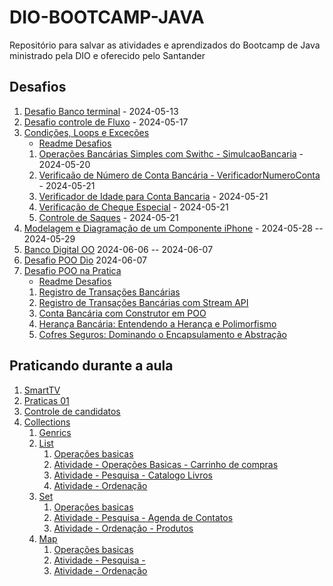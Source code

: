 # DIO-BOOTCAMP-JAVA

Repositório para salvar as atividades e aprendizados do Bootcamp de Java ministrado pela DIO e oferecido pelo Santander

## Desafios

1. [Desafio Banco terminal](Desafios/banco-terminal/) - 2024-05-13
2. [Desafio controle de Fluxo](Desafios/DesafioControleFluxo) - 2024-05-17
3. [Condições, Loops e Exceções](Desafios/CondicoesLoopsExcecoes/)
    - [Readme Desafios](Desafios/CondicoesLoopsExcecoes/README.md)
    1. [Operações Bancárias Simples com Swithc - SimulcaoBancaria](Desafios/CondicoesLoopsExcecoes/src/simulacaoBancaria/) - 2024-05-20
    1. [Verificaão de Número de Conta Bancária - VerificadorNumeroConta](Desafios/CondicoesLoopsExcecoes/src/verificadorNumeroConta/) - 2024-05-21
    1. [Verificador de Idade para Conta Bancaria](Desafios/CondicoesLoopsExcecoes/src/verificadorElegibilidadeConta/) - 2024-05-21
    1. [Verificação de Cheque Especial](Desafios/CondicoesLoopsExcecoes/src/verificacaoChequeEspecial/) - 2024-05-21
    1. [Controle de Saques](Desafios/CondicoesLoopsExcecoes/src/controleSimplesDeSaques/) - 2024-05-21
1. [Modelagem e Diagramação de um Componente iPhone](Desafios/DesafioIphone/) - 2024-05-28 -- 2024-05-29
1. [Banco Digital OO](Desafios/BancoDigital_OO/) 2024-06-06 -- 2024-06-07
1. [Desafio POO Dio](Desafios/desafio-poo-dio/) 2024-06-07
1. [Desafio POO na Pratica](Desafios/poo-java-prativa/)
    - [Readme Desafios](Desafios/poo-java-prativa/README.md)
    1. [Registro de Transações Bancárias](Desafios/poo-java-prativa/src/registroTransacao/)
    1. [Registro de Transações Bancárias com Stream API](Desafios/poo-java-prativa/src/registroTransacaoStreamAPI/)
    1. [Conta Bancária com Construtor em POO](Desafios/poo-java-prativa/src/contaBncaria/)
    1. [Herança Bancária: Entendendo a Herança e Polimorfismo](Desafios/poo-java-prativa/src/herancaBancaria/)
    1. [Cofres Seguros: Dominando o Encapsulamento e Abstração](Desafios/poo-java-prativa/src/cofreSeguro/)

## Praticando durante a aula

1. [SmartTV](PraticandoDuranteAula/sistema-smart-tv/)
1. [Praticas 01](PraticandoDuranteAula/Praticas-01/)
1. [Controle de candidatos](PraticandoDuranteAula/controle_candidatos/)
1. [Collections](PraticandoDuranteAula/Collections/)
    1. [Genrics](PraticandoDuranteAula/Collections/src/generics/)
    1. [List](PraticandoDuranteAula/Collections/src/list/)
        1. [Operações basicas](PraticandoDuranteAula/Collections/src/list/OperacoesBasicas/)
        2. [Atividade - Operações Basicas - Carrinho de compras](PraticandoDuranteAula/Collections/src/list/carrinhoCompras/)
        1. [Atividade - Pesquisa - Catalogo Livros](PraticandoDuranteAula/Collections/src/list/Pesquisa/)
        1. [Atividade - Ordenação](PraticandoDuranteAula/Collections/src/list/ordenacao/)
    1. [Set](PraticandoDuranteAula/Collections/src/set/)
        1. [Operações basicas](PraticandoDuranteAula/Collections/src/set/OperacoesBasicas/)
        1. [Atividade -  Pesquisa - Agenda de Contatos](PraticandoDuranteAula/Collections/src/set/Pesquisa/)
        1. [Atividade - Ordenação - Produtos](PraticandoDuranteAula/Collections/src/set/Ordenacao/)
    1. [Map](PraticandoDuranteAula/Collections/src/map/)
        1. [Operações basicas](PraticandoDuranteAula/Collections/src/map/OperacoesBasicas/)
        1. [Atividade -  Pesquisa -](PraticandoDuranteAula/Collections/src/map/Pesquisa/)
        1. [Atividade - Ordenação](PraticandoDuranteAula/Collections/src/map/Ordenacao/)
